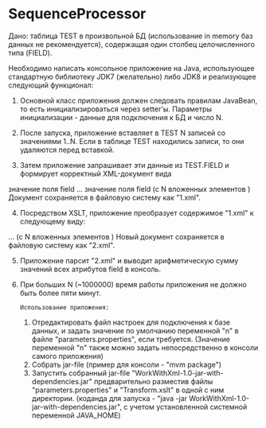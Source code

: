# SequenceProcessor


Дано: таблица TEST в произвольной БД (использование in memory баз данных не рекомендуется), содержащая один столбец целочисленного типа (FIELD).

Необходимо написать консольное приложение на Java, использующее стандартную библиотеку JDK7 (желательно) либо JDK8 и реализующее следующий функционал:

1. Основной класс приложения должен следовать правилам JavaBean, то есть инициализироваться через setter'ы. Параметры инициализации - данные для подключения к БД и число N. 

2. После запуска, приложение вставляет в TEST N записей со значениями 1..N. Если в таблице TEST находились записи, то они удаляются перед вставкой.

3. Затем приложение запрашивает эти данные из TEST.FIELD и формирует корректный XML-документ вида
<entries>
    <entry>
        <field>значение поля field</field>
    </entry>
    ...
    <entry>
        <field>значение поля field</field>
    </entry>
</entries>
(с N вложенных элементов <entry>)
Документ сохраняется в файловую систему как "1.xml".

4. Посредством XSLT, приложение преобразует содержимое "1.xml" к следующему виду:
<entries>
    <entry field="значение поля field">
    ...
    <entry field="значение поля field">
</entries>
(с N вложенных элементов <entry>)
Новый документ сохраняется в файловую систему как "2.xml".

5. Приложение парсит "2.xml" и выводит арифметическую сумму значений всех атрибутов field в консоль. 

6. При больших N (~1000000) время работы приложения не должно быть более пяти минут.

 

       Использование приложения: 


   1) Отредактировать файл настроек для подключения к базе данных, и задать
    значение по умолчанию переменной "n" в файле "parameters.properties", если требуется.
    (Значение переменной "n" также можно задать непосредственно в консоли самого приложения)
   2) Собрать jar-file (пример для консоли - "mvm package")       
   3) Запустить собранный jar-file "WorkWithXml-1.0-jar-with-dependencies.jar"
предварительно разместив файлы "parameters.properties" и "Transform.xslt" 
в одной c ним директории. 
(коданда для запуска - "java -jar WorkWithXml-1.0-jar-with-dependencies.jar",
c учетом установленной системной переменной JAVA_HOME)
